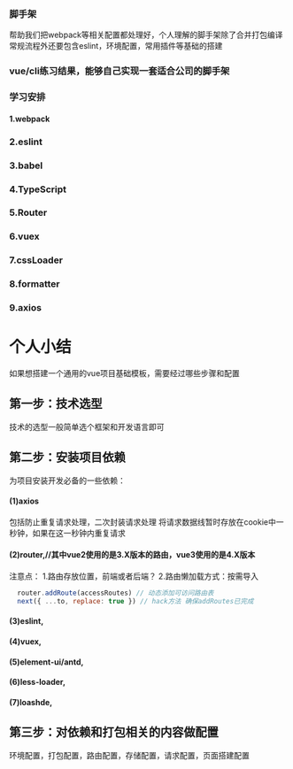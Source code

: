 ### 脚手架
帮助我们把webpack等相关配置都处理好，个人理解的脚手架除了合并打包编译常规流程外还要包含eslint，环境配置，常用插件等基础的搭建
### vue/cli练习结果，能够自己实现一套适合公司的脚手架
### 学习安排
#### 1.webpack
### 2.eslint
### 3.babel
### 4.TypeScript
### 5.Router
### 6.vuex
### 7.cssLoader
### 8.formatter
### 9.axios
# 个人小结
如果想搭建一个通用的vue项目基础模板，需要经过哪些步骤和配置
## 第一步：技术选型
技术的选型一般简单选个框架和开发语言即可
## 第二步：安装项目依赖
为项目安装开发必备的一些依赖：
#### (1)axios
包括防止重复请求处理，二次封装请求处理
将请求数据线暂时存放在cookie中一秒钟，如果在这一秒钟内重复请求
#### (2)router,//其中vue2使用的是3.X版本的路由，vue3使用的是4.X版本
  注意点：
  1.路由存放位置，前端或者后端？
  2.路由懒加载方式：按需导入
  ```js
    router.addRoute(accessRoutes) // 动态添加可访问路由表
    next({ ...to, replace: true }) // hack方法 确保addRoutes已完成
  ```
#### (3)eslint,
#### (4)vuex,
#### (5)element-ui/antd,
#### (6)less-loader,
#### (7)loashde,
## 第三步：对依赖和打包相关的内容做配置
环境配置，打包配置，路由配置，存储配置，请求配置，页面搭建配置